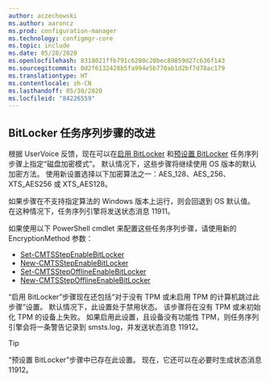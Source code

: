 ```yaml
---
author: aczechowski
ms.author: aaroncz
ms.prod: configuration-manager
ms.technology: configmgr-core
ms.topic: include
ms.date: 05/28/2020
ms.openlocfilehash: 8318021ffb791c6280c20bec89859d27c636f143
ms.sourcegitcommit: 0d2f6132428b5fa994e5b770ab1d2bf7d78ac179
ms.translationtype: HT
ms.contentlocale: zh-CN
ms.lasthandoff: 05/30/2020
ms.locfileid: "84226559"
---
```

## <a name="improvements-to-bitlocker-task-sequence-steps"></a><a name="bkmk_tsbitlocker"></a> BitLocker 任务序列步骤的改进

<!--6995601-->

根据 UserVoice 反馈，现在可以在[启用 BitLocker](../../../../../osd/understand/task-sequence-steps.md#BKMK_EnableBitLocker) 和[预设置 BitLocker](../../../../../osd/understand/task-sequence-steps.md#BKMK_PreProvisionBitLocker) 任务序列步骤上指定“磁盘加密模式”。 默认情况下，这些步骤将继续使用 OS 版本的默认加密方法。 使用新设置选择以下加密算法之一：AES_128、AES_256、XTS_AES256 或 XTS_AES128。

如果步骤在不支持指定算法的 Windows 版本上运行，则会回退到 OS 默认值。 在这种情况下，任务序列引擎将发送状态消息 11911。

如果使用以下 PowerShell cmdlet 来配置这些任务序列步骤，请使用新的 EncryptionMethod 参数：

- [Set-CMTSStepEnableBitLocker](https://docs.microsoft.com/powershell/module/configurationmanager/Set-CMTSStepEnableBitLocker?view=sccm-ps)
- [New-CMTSStepEnableBitLocker](https://docs.microsoft.com/powershell/module/configurationmanager/New-CMTSStepEnableBitLocker?view=sccm-ps)
- [Set-CMTSStepOfflineEnableBitLocker](https://docs.microsoft.com/powershell/module/configurationmanager/Set-CMTSStepOfflineEnableBitLocker?view=sccm-ps)
- [New-CMTSStepOfflineEnableBitLocker](https://docs.microsoft.com/powershell/module/configurationmanager/New-CMTSStepOfflineEnableBitLocker?view=sccm-ps)

“启用 BitLocker”步骤现在还包括“对于没有 TPM 或未启用 TPM 的计算机跳过此步骤”设置。 默认情况下，此设置处于禁用状态。 该步骤将在没有 TPM 或未初始化 TPM 的设备上失败。 如果启用此设置，且设备没有功能性 TPM，则任务序列引擎会将一条警告记录到 smsts.log，并发送状态消息 11912。

> [!TIP]
> “预设置 BitLocker”步骤中已存在此设置。 现在，它还可以在必要时生成状态消息 11912。
